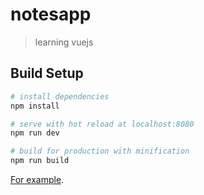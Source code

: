 # notesapp

> learning vuejs

## Build Setup

``` bash
# install dependencies
npm install

# serve with hot reload at localhost:8080
npm run dev

# build for production with minification
npm run build
```

[For example](https://js-randyo.rhcloud.com/).
